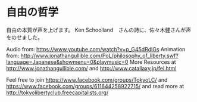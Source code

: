 # 自由の哲学 

自由の本質が声を上げます。
Ken Schoolland　さんの詩に、佐々木健さんが声をのせました。

Audio from: https://www.youtube.com/watch?v=p_G45dRdIGs
Animation from: http://www.jonathangullible.com/PoL/philosophy_of_liberty.swf?language=Japanese&showmenu=0&playmusic=0
More Resources at http://www.jonathangullible.com/ and http://www.catallaxy.jp/fei.html

Feel free to join https://www.facebook.com/groups/TokyoLC/ and https://www.facebook.com/groups/611644258922715/ and read more at http://tokyolibertyclub.freecapitalists.org/
